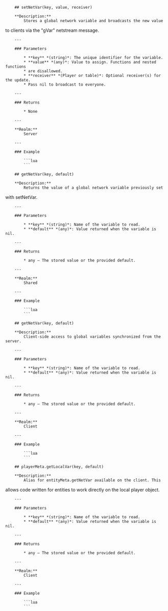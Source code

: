         ## setNetVar(key, value, receiver)

        **Description:**
            Stores a global network variable and broadcasts the new value
to clients via the "gVar" netstream message.

        ---

        ### Parameters

            * **key** *(string)*: The unique identifier for the variable.
            * **value** *(any)*: Value to assign. Functions and nested functions
            * are disallowed.
            * **receiver** *(Player or table)*: Optional receiver(s) for the update.
            * Pass nil to broadcast to everyone.

        ---

        ### Returns

            * None

        ---

        **Realm:**
            Server

        ---

        ### Example

            ```lua
            ```

        ## getNetVar(key, default)

        **Description:**
            Returns the value of a global network variable previously set
with setNetVar.

        ---

        ### Parameters

            * **key** *(string)*: Name of the variable to read.
            * **default** *(any)*: Value returned when the variable is nil.

        ---

        ### Returns

            * any – The stored value or the provided default.

        ---

        **Realm:**
            Shared

        ---

        ### Example

            ```lua
            ```

        ## getNetVar(key, default)

        **Description:**
            Client-side access to global variables synchronized from the server.

        ---

        ### Parameters

            * **key** *(string)*: Name of the variable to read.
            * **default** *(any)*: Value returned when the variable is nil.

        ---

        ### Returns

            * any – The stored value or the provided default.

        ---

        **Realm:**
            Client

        ---

        ### Example

            ```lua
            ```

        ## playerMeta.getLocalVar(key, default)

        **Description:**
            Alias for entityMeta.getNetVar available on the client. This
allows code written for entities to work directly on the local
player object.

        ---

        ### Parameters

            * **key** *(string)*: Name of the variable to read.
            * **default** *(any)*: Value returned when the variable is nil.

        ---

        ### Returns

            * any – The stored value or the provided default.

        ---

        **Realm:**
            Client

        ---

        ### Example

            ```lua
            ```


